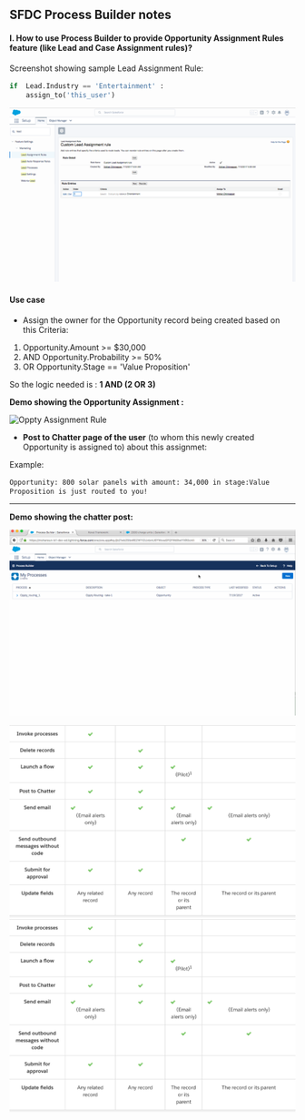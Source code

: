 ## SFDC Process Builder notes

#### I. How to use Process Builder to provide Opportunity Assignment Rules feature (like Lead and Case Assignment rules)?


Screenshot showing sample Lead Assignment Rule:

``` python
if  Lead.Industry == 'Entertainment' :
	assign_to('this_user')
```

![Lead Assignment Rule](./img/lead-assignment-rule.png)


#### Use case

- Assign the owner for the Opportunity record being created based on this Criteria:

1. Opportunity.Amount            >= $30,000
2. AND Opportunity.Probability   >=  50% 
3. OR Opportunity.Stage == 'Value Proposition'
	
So the logic needed is : **1 AND (2 OR 3)**


**Demo showing the Opportunity Assignment :**

![Oppty Assignment Rule](./img/oppty-routing-2.gif)


- **Post to Chatter page of the user** (to whom this newly created Opportunity is assigned to) about this assignmet:

Example:

```
Opportunity: 800 solar panels with amount: 34,000 in stage:Value Proposition is just routed to you!

```
<hr/>

**Demo showing the chatter post:**

![Oppty Assignment Rule](./img/oppty-routing-with-chatter-post.gif)


![Compare tools 1 ](./img/compare-1.png)
![Compare tools 2 ](./img/compare-2.png)

